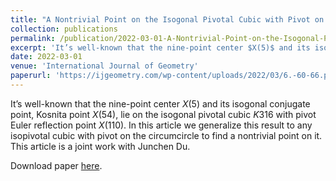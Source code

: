```yaml
---
title: "A Nontrivial Point on the Isogonal Pivotal Cubic with Pivot on the Circumcircle"
collection: publications
permalink: /publication/2022-03-01-A-Nontrivial-Point-on-the-Isogonal-Pivotal-Cubic-with-Pivot-on-the-Circumcircle
excerpt: 'It’s well-known that the nine-point center $X(5)$ and its isogonal conjugate point, Kosnita point $X(54)$, lie on the isogonal pivotal cubic $K316$ with pivot Euler reflection point $X(110)$. In this article we generalize this result to any isopivotal cubic with pivot on the circumcircle to find a nontrivial point on it.'
date: 2022-03-01
venue: 'International Journal of Geometry'
paperurl: 'https://ijgeometry.com/wp-content/uploads/2022/03/6.-60-66.pdf'
---
```

It’s well-known that the nine-point center $X(5)$ and its isogonal conjugate point, Kosnita point $X(54)$, lie on the isogonal pivotal cubic $K316$ with pivot Euler reflection point $X(110)$. In this article we generalize this result to any isopivotal cubic with pivot on the circumcircle to find a nontrivial point on it. This article is a joint work with Junchen Du. 

Download paper [here](https://ijgeometry.com/wp-content/uploads/2022/03/6.-60-66.pdf).